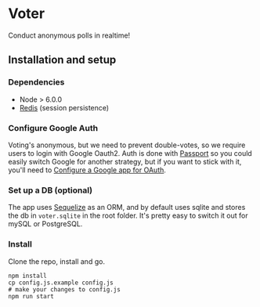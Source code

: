 # Voter

Conduct anonymous polls in realtime!


## Installation and setup

### Dependencies
- Node > 6.0.0
- [Redis](https://redis.io) (session persistence)

### Configure Google Auth
Voting's anonymous, but we need to prevent double-votes, so we require users to login with Google Oauth2. Auth is done with [Passport](https://passportjs.org) so you could easily switch Google for another strategy, but if you want to stick with it, you'll need to [Configure a Google app for OAuth](https://developers.google.com/identity/protocols/OAuth2).

### Set up a DB (optional)
The app uses [Sequelize](https://sequelizejs.com) as an ORM, and by default uses sqlite and stores the db in `voter.sqlite` in the root folder. It's pretty easy to switch it out for mySQL or PostgreSQL.

### Install
Clone the repo, install and go.

```
npm install
cp config.js.example config.js
# make your changes to config.js
npm run start
```
